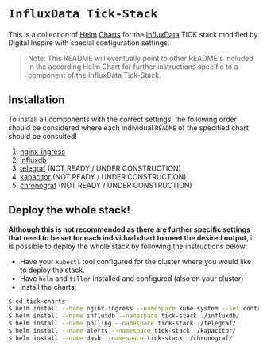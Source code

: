 # `InfluxData Tick-Stack`
This is a collection of [Helm](https://github.com/kubernetes/helm) [Charts](https://github.com/kubernetes/charts) for the [InfluxData](https://influxdata.com/time-series-platform) TICK stack modified by Digital Inspire with special configuration settings.

> Note: This README will eventually point to other README's included in the according Helm Chart for further instructions specific to a component of the InfluxData Tick-Stack.

## Installation
To install all components with the correct settings, the following order should be considered where each individual `README` of the specified chart should be consulted!

1. [nginx-ingress](/nginx-ingress/README.md)
2. [influxdb](/influxdb/README.md)
3. [telegraf](/telegraf/README.md) (NOT READY / UNDER CONSTRUCTION)
4. [kapacitor](/kapacitor/README.md) (NOT READY / UNDER CONSTRUCTION)
5. [chronograf](/chronograf/README.md) (NOT READY / UNDER CONSTRUCTION)


## Deploy the whole stack!
**Although this is not recommended as there are further specific settings that need to be set for each individual chart to meet the desired output**, it is possible to deploy the whole stack by following the instructions below:

- Have your `kubectl` tool configured for the cluster where you would like to deploy the stack.
- Have `helm` and `tiller` installed and configured (also on your cluster)
- Install the charts:
```bash
$ cd tick-charts
$ helm install --name nginx-ingress --namespace kube-system --set controller.hostNetwork=true,controller.kind=DaemonSet nginx-ingress/
$ helm install --name influxdb --namespace tick-stack ./influxdb/
$ helm install --name polling --namespace tick-stack ./telegraf/
$ helm install --name alerts --namespace tick-stack ./kapacitor/
$ helm install --name dash --namespace tick-stack ./chronograf/
```
